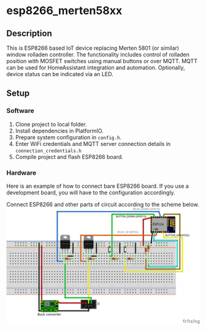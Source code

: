 # esp8266_merten58xx

## Description
This is ESP8266 based IoT device replacing Merten 5801 (or similar) window rolladen controller.
The functionality includes control of rolladen position with MOSFET switches using manual
buttons or over MQTT. MQTT can be used for HomeAssistant integration and automation.
Optionally, device status can be indicated via an LED.

## Setup

### Software
1. Clone project to local folder.
1. Install dependencies in PlatformIO.
1. Prepare system configuration in `config.h`.
1. Enter WiFi credentials and MQTT server connection details in `connection_credentials.h`
1. Compile project and flash ESP8266 board.

### Hardware
Here is an example of how to connect bare ESP8266 board. If you use a development board,
you will have to the configuration accordingly. 

Connect ESP8266 and other parts of circuit according to the scheme below.
![](docs/electronic_scheme_bb.png)
